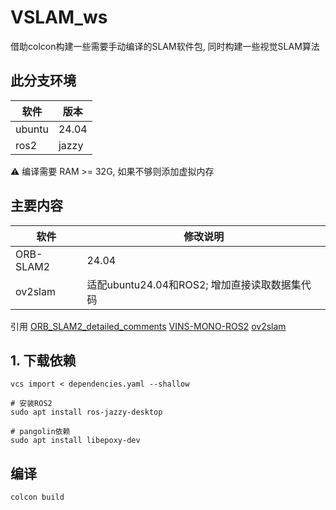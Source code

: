 # VSLAM_ws
借助colcon构建一些需要手动编译的SLAM软件包, 同时构建一些视觉SLAM算法

## 此分支环境
| 软件      | 版本 |
| ----------- | ----------- |
| ubuntu      | 24.04       |
| ros2   | jazzy        |

⚠ 编译需要 RAM >= 32G, 如果不够则添加虚拟内存
## 主要内容
| 软件      | 修改说明 |
| ----------- | ----------- |
| ORB-SLAM2      | 24.04       |
| ov2slam   | 适配ubuntu24.04和ROS2; 增加直接读取数据集代码   |

引用 
[ORB_SLAM2_detailed_comments](https://github.com/electech6/ORB_SLAM2_detailed_comments)
[VINS-MONO-ROS2](https://github.com/dongbo19/VINS-MONO-ROS2)
[ov2slam](https://github.com/ov2slam/ov2slam)
## 1. 下载依赖
```
vcs import < dependencies.yaml --shallow

# 安装ROS2
sudo apt install ros-jazzy-desktop

# pangolin依赖
sudo apt install libepoxy-dev 
```

## 编译
```
colcon build
```
